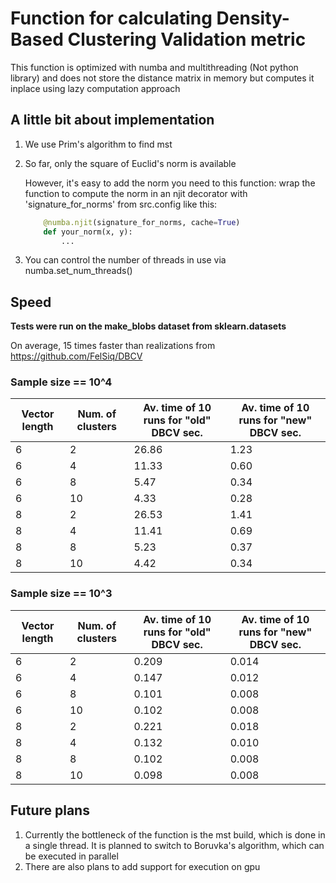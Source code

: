 # Function for calculating Density-Based Clustering Validation metric  
This function is optimized with numba and multithreading (Not python library) and does not store the distance matrix in memory but computes it inplace using lazy computation approach
## A little bit about implementation
1) We use Prim's algorithm to find mst
2) 
   So far, only the square of Euclid's norm is available 
    
    However, it's easy to add the norm you need to this function: wrap the function to compute the norm in an njit decorator with 'signature_for_norms' from src.config like this: 

    ```python
        @numba.njit(signature_for_norms, cache=True)
        def your_norm(x, y):
            ...
    ```
3) You can control the number of threads in use via numba.set_num_threads()

## Speed

**Tests were run on the make_blobs dataset from sklearn.datasets**

On average, 15 times faster than realizations from https://github.com/FelSiq/DBCV

### Sample size == 10^4

| Vector length | Num. of clusters | Av. time of 10 runs for "old" DBCV sec. | Av. time of 10 runs for "new" DBCV sec. |
|---------------|------------------|-----------------------------------------|-----------------------------------------|
| 6             | 2                | 26.86                                   | 1.23                                    |
| 6             | 4                | 11.33                                   | 0.60                                    |
| 6             | 8                | 5.47                                    | 0.34                                    |
| 6             | 10               | 4.33                                    | 0.28                                    |
| 8             | 2                | 26.53                                   | 1.41                                    |
| 8             | 4                | 11.41                                   | 0.69                                    |
| 8             | 8                | 5.23                                    | 0.37                                    |
| 8             | 10               | 4.42                                    | 0.34                                    |


### Sample size == 10^3


| Vector length | Num. of clusters | Av. time of 10 runs for "old" DBCV sec. | Av. time of 10 runs for "new" DBCV sec. |
|---------------|------------------|-----------------------------------------|-----------------------------------------|
| 6             | 2                | 0.209                                   | 0.014                                   |
| 6             | 4                | 0.147                                   | 0.012                                   |
| 6             | 8                | 0.101                                   | 0.008                                   |
| 6             | 10               | 0.102                                   | 0.008                                   |
| 8             | 2                | 0.221                                   | 0.018                                   |
| 8             | 4                | 0.132                                   | 0.010                                   |
| 8             | 8                | 0.102                                   | 0.008                                   |
| 8             | 10               | 0.098                                    | 0.008                                   |

## Future plans

1) Currently the bottleneck of the function is the mst build, which is done in a single thread. It is planned to switch to Boruvka's algorithm, which can be executed in parallel 
2) There are also plans to add support for execution on gpu 

